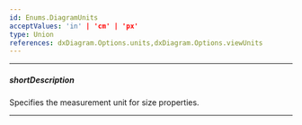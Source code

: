```yaml
---
id: Enums.DiagramUnits
acceptValues: 'in' | 'cm' | 'px'
type: Union
references: dxDiagram.Options.units,dxDiagram.Options.viewUnits
---
```

---
##### shortDescription
Specifies the measurement unit for size properties.

---
